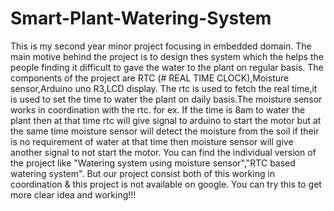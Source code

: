 # Smart-Plant-Watering-System

This is my second year minor project focusing in embedded domain. The main motive behind the project is to design thes system which the helps the people finding it difficult to gave the water to the plant on regular basis.
The components of the project are RTC (# REAL TIME CLOCK),Moisture sensor,Arduino uno R3,LCD display.
The rtc is used to fetch the real time,it is used to set the time to water the plant on daily basis.The moisture sensor works in coordination with the rtc.
for ex. If the time is 8am to water the plant then at that time rtc will give signal to arduino to start the motor but at the same time moisture sensor will detect the moisture from the soil if their is no requirement of water at that time then moisture sensor will give another signal to not start the motor.
You can find the individual version of the project like "Watering system using moisture  sensor","RTC based watering system". But our project consist both of this working in coordination & this project is not available on google.
You can try this to get more clear idea and working!!!
